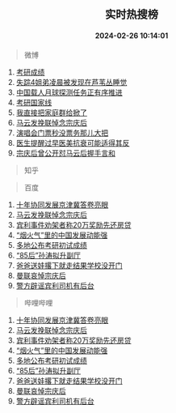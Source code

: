 <div align="center"><h2>实时热搜榜</h2><h4>2024-02-26 10:14:01</h4></div>

> 微博  

1. [考研成绩](https://s.weibo.com/weibo?q=%E8%80%83%E7%A0%94%E6%88%90%E7%BB%A9&t=31&band_rank=1&Refer=top)<br />
2. [失踪4姐弟凌晨被发现在芦苇丛睡觉](https://s.weibo.com/weibo?q=%23%E5%A4%B1%E8%B8%AA4%E5%A7%90%E5%BC%9F%E5%87%8C%E6%99%A8%E8%A2%AB%E5%8F%91%E7%8E%B0%E5%9C%A8%E8%8A%A6%E8%8B%87%E4%B8%9B%E7%9D%A1%E8%A7%89%23&t=31&band_rank=2&Refer=top)<br />
3. [中国载人月球探测任务正有序推进](https://s.weibo.com/weibo?q=%23%E4%B8%AD%E5%9B%BD%E8%BD%BD%E4%BA%BA%E6%9C%88%E7%90%83%E6%8E%A2%E6%B5%8B%E4%BB%BB%E5%8A%A1%E6%AD%A3%E6%9C%89%E5%BA%8F%E6%8E%A8%E8%BF%9B%23&t=31&band_rank=3&Refer=top)<br />
4. [考研国家线](https://s.weibo.com/weibo?q=%E8%80%83%E7%A0%94%E5%9B%BD%E5%AE%B6%E7%BA%BF&t=31&band_rank=4&Refer=top)<br />
5. [我直接把家庭群给掀了](https://s.weibo.com/weibo?q=%23%E6%88%91%E7%9B%B4%E6%8E%A5%E6%8A%8A%E5%AE%B6%E5%BA%AD%E7%BE%A4%E7%BB%99%E6%8E%80%E4%BA%86%23&t=31&band_rank=5&Refer=top)<br />
6. [马云发挽联悼念宗庆后](https://s.weibo.com/weibo?q=%23%E9%A9%AC%E4%BA%91%E5%8F%91%E6%8C%BD%E8%81%94%E6%82%BC%E5%BF%B5%E5%AE%97%E5%BA%86%E5%90%8E%23&t=31&band_rank=6&Refer=top)<br />
7. [演唱会门票秒没票务那儿大把](https://s.weibo.com/weibo?q=%23%E6%BC%94%E5%94%B1%E4%BC%9A%E9%97%A8%E7%A5%A8%E7%A7%92%E6%B2%A1%E7%A5%A8%E5%8A%A1%E9%82%A3%E5%84%BF%E5%A4%A7%E6%8A%8A%23&t=31&band_rank=7&Refer=top)<br />
8. [医生提醒过早医美抗衰可能适得其反](https://s.weibo.com/weibo?q=%23%E5%8C%BB%E7%94%9F%E6%8F%90%E9%86%92%E8%BF%87%E6%97%A9%E5%8C%BB%E7%BE%8E%E6%8A%97%E8%A1%B0%E5%8F%AF%E8%83%BD%E9%80%82%E5%BE%97%E5%85%B6%E5%8F%8D%23&t=31&band_rank=8&Refer=top)<br />
9. [宗庆后曾公开怼马云后握手言和](https://s.weibo.com/weibo?q=%23%E5%AE%97%E5%BA%86%E5%90%8E%E6%9B%BE%E5%85%AC%E5%BC%80%E6%80%BC%E9%A9%AC%E4%BA%91%E5%90%8E%E6%8F%A1%E6%89%8B%E8%A8%80%E5%92%8C%23&t=31&band_rank=9&Refer=top)<br />

> 知乎  


> 百度  

1. [十年协同发展京津冀答卷亮眼](https://www.baidu.com/s?wd=%E5%8D%81%E5%B9%B4%E5%8D%8F%E5%90%8C%E5%8F%91%E5%B1%95%E4%BA%AC%E6%B4%A5%E5%86%80%E7%AD%94%E5%8D%B7%E4%BA%AE%E7%9C%BC&sa=fyb_news&rsv_dl=fyb_news)<br />
2. [马云发挽联悼念宗庆后](https://www.baidu.com/s?wd=%E9%A9%AC%E4%BA%91%E5%8F%91%E6%8C%BD%E8%81%94%E6%82%BC%E5%BF%B5%E5%AE%97%E5%BA%86%E5%90%8E&sa=fyb_news&rsv_dl=fyb_news)<br />
3. [宾利事件劝架者称20万奖励先还房贷](https://www.baidu.com/s?wd=%E5%AE%BE%E5%88%A9%E4%BA%8B%E4%BB%B6%E5%8A%9D%E6%9E%B6%E8%80%85%E7%A7%B020%E4%B8%87%E5%A5%96%E5%8A%B1%E5%85%88%E8%BF%98%E6%88%BF%E8%B4%B7&sa=fyb_news&rsv_dl=fyb_news)<br />
4. [“烟火气”里的中国发展动能强](https://www.baidu.com/s?wd=%E2%80%9C%E7%83%9F%E7%81%AB%E6%B0%94%E2%80%9D%E9%87%8C%E7%9A%84%E4%B8%AD%E5%9B%BD%E5%8F%91%E5%B1%95%E5%8A%A8%E8%83%BD%E5%BC%BA&sa=fyb_news&rsv_dl=fyb_news)<br />
5. [多地公布考研初试成绩](https://www.baidu.com/s?wd=%E5%A4%9A%E5%9C%B0%E5%85%AC%E5%B8%83%E8%80%83%E7%A0%94%E5%88%9D%E8%AF%95%E6%88%90%E7%BB%A9&sa=fyb_news&rsv_dl=fyb_news)<br />
6. [“85后”孙涛拟升副厅](https://www.baidu.com/s?wd=%E2%80%9C85%E5%90%8E%E2%80%9D%E5%AD%99%E6%B6%9B%E6%8B%9F%E5%8D%87%E5%89%AF%E5%8E%85&sa=fyb_news&rsv_dl=fyb_news)<br />
7. [爸爸送娃撂下就走结果学校没开门](https://www.baidu.com/s?wd=%E7%88%B8%E7%88%B8%E9%80%81%E5%A8%83%E6%92%82%E4%B8%8B%E5%B0%B1%E8%B5%B0%E7%BB%93%E6%9E%9C%E5%AD%A6%E6%A0%A1%E6%B2%A1%E5%BC%80%E9%97%A8&sa=fyb_news&rsv_dl=fyb_news)<br />
8. [曼联哀悼宗庆后](https://www.baidu.com/s?wd=%E6%9B%BC%E8%81%94%E5%93%80%E6%82%BC%E5%AE%97%E5%BA%86%E5%90%8E&sa=fyb_news&rsv_dl=fyb_news)<br />
9. [警方辟谣宾利司机有后台](https://www.baidu.com/s?wd=%E8%AD%A6%E6%96%B9%E8%BE%9F%E8%B0%A3%E5%AE%BE%E5%88%A9%E5%8F%B8%E6%9C%BA%E6%9C%89%E5%90%8E%E5%8F%B0&sa=fyb_news&rsv_dl=fyb_news)<br />

> 哔哩哔哩  

1. [十年协同发展京津冀答卷亮眼](https://www.baidu.com/s?wd=%E5%8D%81%E5%B9%B4%E5%8D%8F%E5%90%8C%E5%8F%91%E5%B1%95%E4%BA%AC%E6%B4%A5%E5%86%80%E7%AD%94%E5%8D%B7%E4%BA%AE%E7%9C%BC&sa=fyb_news&rsv_dl=fyb_news)<br />
2. [马云发挽联悼念宗庆后](https://www.baidu.com/s?wd=%E9%A9%AC%E4%BA%91%E5%8F%91%E6%8C%BD%E8%81%94%E6%82%BC%E5%BF%B5%E5%AE%97%E5%BA%86%E5%90%8E&sa=fyb_news&rsv_dl=fyb_news)<br />
3. [宾利事件劝架者称20万奖励先还房贷](https://www.baidu.com/s?wd=%E5%AE%BE%E5%88%A9%E4%BA%8B%E4%BB%B6%E5%8A%9D%E6%9E%B6%E8%80%85%E7%A7%B020%E4%B8%87%E5%A5%96%E5%8A%B1%E5%85%88%E8%BF%98%E6%88%BF%E8%B4%B7&sa=fyb_news&rsv_dl=fyb_news)<br />
4. [“烟火气”里的中国发展动能强](https://www.baidu.com/s?wd=%E2%80%9C%E7%83%9F%E7%81%AB%E6%B0%94%E2%80%9D%E9%87%8C%E7%9A%84%E4%B8%AD%E5%9B%BD%E5%8F%91%E5%B1%95%E5%8A%A8%E8%83%BD%E5%BC%BA&sa=fyb_news&rsv_dl=fyb_news)<br />
5. [多地公布考研初试成绩](https://www.baidu.com/s?wd=%E5%A4%9A%E5%9C%B0%E5%85%AC%E5%B8%83%E8%80%83%E7%A0%94%E5%88%9D%E8%AF%95%E6%88%90%E7%BB%A9&sa=fyb_news&rsv_dl=fyb_news)<br />
6. [“85后”孙涛拟升副厅](https://www.baidu.com/s?wd=%E2%80%9C85%E5%90%8E%E2%80%9D%E5%AD%99%E6%B6%9B%E6%8B%9F%E5%8D%87%E5%89%AF%E5%8E%85&sa=fyb_news&rsv_dl=fyb_news)<br />
7. [爸爸送娃撂下就走结果学校没开门](https://www.baidu.com/s?wd=%E7%88%B8%E7%88%B8%E9%80%81%E5%A8%83%E6%92%82%E4%B8%8B%E5%B0%B1%E8%B5%B0%E7%BB%93%E6%9E%9C%E5%AD%A6%E6%A0%A1%E6%B2%A1%E5%BC%80%E9%97%A8&sa=fyb_news&rsv_dl=fyb_news)<br />
8. [曼联哀悼宗庆后](https://www.baidu.com/s?wd=%E6%9B%BC%E8%81%94%E5%93%80%E6%82%BC%E5%AE%97%E5%BA%86%E5%90%8E&sa=fyb_news&rsv_dl=fyb_news)<br />
9. [警方辟谣宾利司机有后台](https://www.baidu.com/s?wd=%E8%AD%A6%E6%96%B9%E8%BE%9F%E8%B0%A3%E5%AE%BE%E5%88%A9%E5%8F%B8%E6%9C%BA%E6%9C%89%E5%90%8E%E5%8F%B0&sa=fyb_news&rsv_dl=fyb_news)<br />
